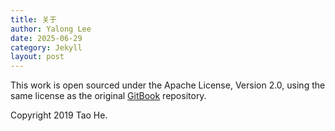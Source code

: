 ```yaml
---
title: 关于
author: Yalong Lee
date: 2025-06-29
category: Jekyll
layout: post
---
```


This work is open sourced under the Apache License, Version 2.0, using the
same license as the original [GitBook](https://github.com/GitbookIO/gitbook) repository.

Copyright 2019 Tao He.
